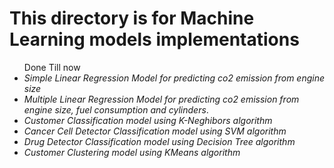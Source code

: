 <h1>This directory is for Machine Learning models implementations</h1>
<UL>
Done Till now
<li><i>Simple Linear Regression Model for predicting co2 emission from engine size</i>
<li><i>Multiple Linear Regression Model for predicting co2 emission from engine size, fuel consumption and cylinders</i>.
<li><i>Customer Classification model using K-Neghibors algorithm</i>
<li><i>Cancer Cell Detector Classification model using SVM algorithm</i>
<li><i>Drug Detector Classification model using Decision Tree algorithm</i>
<li><i>Customer Clustering model using KMeans algorithm</i>
